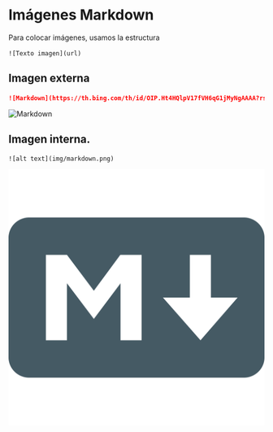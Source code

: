 
# Imágenes Markdown
Para colocar imágenes, usamos la estructura 

```
![Texto imagen](url)
```

## Imagen externa
```md
![Markdown](https://th.bing.com/th/id/OIP.Ht4HQlpV17fVH6qG1jMyNgAAAA?rs=1&pid=ImgDetMain)
```
![Markdown](https://th.bing.com/th/id/OIP.Ht4HQlpV17fVH6qG1jMyNgAAAA?rs=1&pid=ImgDetMain)

## Imagen interna.
```
![alt text](img/markdown.png)
```
![alt text](img/markdown.png)
